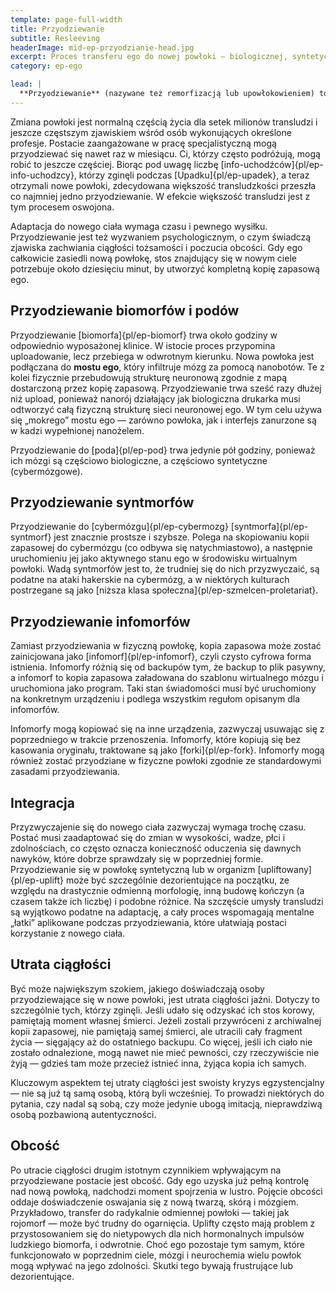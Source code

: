 ```yaml
---
template: page-full-width
title: Przyodziewanie
subtitle: Resleeving
headerImage: mid-ep-przyodzianie-head.jpg
excerpt: Proces transferu ego do nowej powłoki — biologicznej, syntetycznej lub mieszanej.
category: ep-ego

lead: |
  **Przyodziewanie** (nazywane też remorfizacją lub upowłokowieniem) to proces nadania [ego]{pl/ep-ego} nowego [ciała]{pl/ep-morf}. 
---
```

Zmiana powłoki jest normalną częścią życia dla setek milionów transludzi i jeszcze częstszym zjawiskiem wśród osób wykonujących określone profesje. Postacie zaangażowane w pracę specjalistyczną mogą przyodziewać się nawet raz w miesiącu. Ci, którzy często podróżują, mogą robić to jeszcze częściej. Biorąc pod uwagę liczbę [info-uchodźców]{pl/ep-info-uchodzcy}, którzy zginęli podczas [Upadku]{pl/ep-upadek}, a teraz otrzymali nowe powłoki, zdecydowana większość transludzkości przeszła co najmniej jedno przyodziewanie. W efekcie większość transludzi jest z tym procesem oswojona.

Adaptacja do nowego ciała wymaga czasu i pewnego wysiłku. Przyodziewanie jest też wyzwaniem psychologicznym, o czym świadczą zjawiska zachwiania ciągłości tożsamości i poczucia obcości. Gdy ego całkowicie zasiedli nową powłokę, stos znajdujący się w nowym ciele potrzebuje około dziesięciu minut, by utworzyć kompletną kopię zapasową ego.

## Przyodziewanie biomorfów i podów
Przyodziewanie [biomorfa]{pl/ep-biomorf} trwa około godziny w odpowiednio wyposażonej klinice. W istocie proces przypomina uploadowanie, lecz przebiega w odwrotnym kierunku. Nowa powłoka jest podłączana do **mostu ego**, który infiltruje mózg za pomocą nanobotów. Te z kolei fizycznie przebudowują strukturę neuronową zgodnie z mapą dostarczoną przez kopię zapasową. Przyodziewanie trwa sześć razy dłużej niż upload, ponieważ nanorój działający jak biologiczna drukarka musi odtworzyć całą fizyczną strukturę sieci neuronowej ego. W tym celu używa się „mokrego” mostu ego — zarówno powłoka, jak i interfejs zanurzone są w kadzi wypełnionej nanożelem.

Przyodziewanie do [poda]{pl/ep-pod} trwa jedynie pół godziny, ponieważ ich mózgi są częściowo biologiczne, a częściowo syntetyczne (cybermózgowe).

## Przyodziewanie syntmorfów
Przyodziewanie do [cybermózgu]{pl/ep-cybermozg} [syntmorfa]{pl/ep-syntmorf} jest znacznie prostsze i szybsze. Polega na skopiowaniu kopii zapasowej do cybermózgu (co odbywa się natychmiastowo), a następnie uruchomieniu jej jako aktywnego stanu ego w środowisku wirtualnym powłoki. Wadą syntmorfów jest to, że trudniej się do nich przyzwyczaić, są podatne na ataki hakerskie na cybermózg, a w niektórych kulturach postrzegane są jako [niższa klasa społeczna]{pl/ep-szmelcen-proletariat}.

## Przyodziewanie infomorfów
Zamiast przyodziewania w fizyczną powłokę, kopia zapasowa może zostać zainicjowana jako [infomorf]{pl/ep-infomorf}, czyli czysto cyfrowa forma istnienia. Infomorfy różnią się od backupów tym, że backup to plik pasywny, a infomorf to kopia zapasowa załadowana do szablonu wirtualnego mózgu i uruchomiona jako program. Taki stan świadomości musi być uruchomiony na konkretnym urządzeniu i podlega wszystkim regułom opisanym dla infomorfów.

Infomorfy mogą kopiować się na inne urządzenia, zazwyczaj usuwając się z poprzedniego w trakcie przenoszenia. Infomorfy, które kopiują się bez kasowania oryginału, traktowane są jako [forki]{pl/ep-fork}. Infomorfy mogą również zostać przyodziane w fizyczne powłoki zgodnie ze standardowymi zasadami przyodziewania.

## Integracja
Przyzwyczajenie się do nowego ciała zazwyczaj wymaga trochę czasu. Postać musi zaadaptować się do zmian w wysokości, wadze, płci i zdolnościach, co często oznacza konieczność oduczenia się dawnych nawyków, które dobrze sprawdzały się w poprzedniej formie. Przyodziewanie się w powłokę syntetyczną lub w organizm [upliftowany]{pl/ep-uplift} może być szczególnie dezorientujące na początku, ze względu na drastycznie odmienną morfologię, inną budowę kończyn (a czasem także ich liczbę) i podobne różnice. Na szczęście umysły transludzi są wyjątkowo podatne na adaptację, a cały proces wspomagają mentalne „łatki” aplikowane podczas przyodziewania, które ułatwiają postaci korzystanie z nowego ciała.

## Utrata ciągłości
Być może największym szokiem, jakiego doświadczają osoby przyodziewające się w nowe powłoki, jest utrata ciągłości jaźni. Dotyczy to szczególnie tych, którzy zginęli. Jeśli udało się odzyskać ich stos korowy, pamiętają moment własnej śmierci. Jeżeli zostali przywróceni z archiwalnej kopii zapasowej, nie pamiętają samej śmierci, ale utracili cały fragment życia — sięgający aż do ostatniego backupu. Co więcej, jeśli ich ciało nie zostało odnalezione, mogą nawet nie mieć pewności, czy rzeczywiście nie żyją — gdzieś tam może przecież istnieć inna, żyjąca kopia ich samych.

Kluczowym aspektem tej utraty ciągłości jest swoisty kryzys egzystencjalny — nie są już tą samą osobą, którą byli wcześniej. To prowadzi niektórych do pytania, czy nadal są sobą, czy może jedynie ubogą imitacją, nieprawdziwą osobą pozbawioną autentyczności.

## Obcość
Po utracie ciągłości drugim istotnym czynnikiem wpływającym na przyodziewane postacie jest obcość. Gdy ego uzyska już pełną kontrolę nad nową powłoką, nadchodzi moment spojrzenia w lustro. Pojęcie obcości oddaje doświadczenie oswajania się z nową twarzą, skórą i mózgiem. Przykładowo, transfer do radykalnie odmiennej powłoki — takiej jak rojomorf — może być trudny do ogarnięcia. Uplifty często mają problem z przystosowaniem się do nietypowych dla nich hormonalnych impulsów ludzkiego biomorfa, i odwrotnie. Choć ego pozostaje tym samym, które funkcjonowało w poprzednim ciele, mózgi i neurochemia wielu powłok mogą wpływać na jego zdolności. Skutki tego bywają frustrujące lub dezorientujące.
